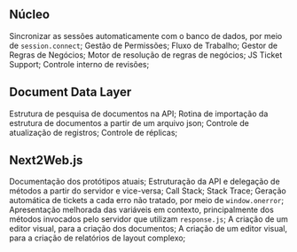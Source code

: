 Núcleo
-----------------------------------------------
Sincronizar as sessões automaticamente com o banco de dados, por meio de `session.connect`;
Gestão de Permissões;
Fluxo de Trabalho;
Gestor de Regras de Negócios;
Motor de resolução de regras de negócios;
JS Ticket Support;
Controle interno de revisões;

Document Data Layer
-----------------------------------------------
Estrutura de pesquisa de documentos na API;
Rotina de importação da estrutura de documentos a partir de um arquivo json;
Controle de atualização de registros;
Controle de réplicas;

Next2Web.js
------------------------------------------------
Documentação dos protótipos atuais;
Estruturação da API e delegação de métodos a partir do servidor e vice-versa;
Call Stack;
Stack Trace;
Geração automática de tickets a cada erro não tratado, por meio de `window.onerror`;
Apresentação melhorada das variáveis em contexto, principalmente dos métodos invocados pelo servidor que utilizam `response.js`;
A criação de um editor visual, para a criação dos documentos;
A criação de um editor visual, para a criação de relatórios de layout complexo;
